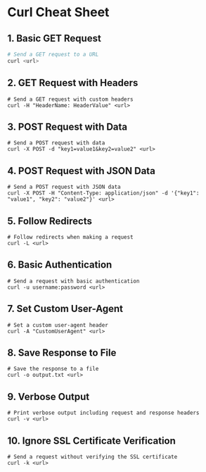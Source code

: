 # Curl Cheat Sheet

## 1. Basic GET Request

```bash
# Send a GET request to a URL
curl <url>
```

## 2. GET Request with Headers
```
# Send a GET request with custom headers
curl -H "HeaderName: HeaderValue" <url>
```

## 3. POST Request with Data
```
# Send a POST request with data
curl -X POST -d "key1=value1&key2=value2" <url>
```

## 4. POST Request with JSON Data
```
# Send a POST request with JSON data
curl -X POST -H "Content-Type: application/json" -d '{"key1": "value1", "key2": "value2"}' <url>
```

## 5. Follow Redirects
```
# Follow redirects when making a request
curl -L <url>
```

## 6. Basic Authentication
```
# Send a request with basic authentication
curl -u username:password <url>
```

## 7. Set Custom User-Agent
```
# Set a custom user-agent header
curl -A "CustomUserAgent" <url>
```

## 8. Save Response to File
```
# Save the response to a file
curl -o output.txt <url>
```

## 9. Verbose Output
```
# Print verbose output including request and response headers
curl -v <url>
```

## 10. Ignore SSL Certificate Verification
```
# Send a request without verifying the SSL certificate
curl -k <url>
```

